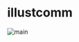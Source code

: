 # illustcomm
![main](https://user-images.githubusercontent.com/100064540/235041658-533acc2a-3390-4d0a-a230-530881c4f0ae.png)
